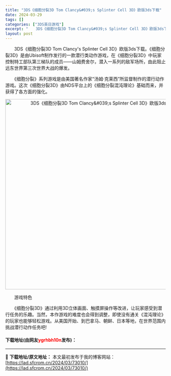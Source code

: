 ```yaml
---
title: "3DS《细胞分裂3D Tom Clancy&#039;s Splinter Cell 3D》欧版3ds下载"
date: 2024-03-29
tags: []
categories: ["3DS英日游戏"]
excerpt: "　　3DS《细胞分裂3D Tom Clancy&#039;s Splinter Cell 3D》欧版3ds下载。《细胞分裂3D》是由Ubisoft制作发行的一款潜行类动作游戏，在《细胞分裂3D》中玩家控制特工部队第三梯队的成员&mdash;&mdash;山姆费舍尔，潜入一系列的敌军场所，由此阻止远东世&hellip;"
layout: post
---
```


 <p>　　3DS《细胞分裂3D Tom Clancy&#39;s Splinter Cell 3D》欧版3ds下载。《细胞分裂3D》是由Ubisoft制作发行的一款潜行类动作游戏，在《细胞分裂3D》中玩家控制特工部队第三梯队的成员&mdash;&mdash;山姆费舍尔，潜入一系列的敌军场所，由此阻止远东世界第三次世界大战的爆发。</p> <p>　　《细胞分裂》系列游戏是由美国著名作家&ldquo;汤姆&middot;克莱西&rdquo;所监督制作的潜行动作游戏。这次《细胞分裂3D》由NDS平台上的《细胞分裂混沌理论》基础而来，并获得了各方面的强化。</p> <p align="center"><img align="" border="0" src="https://lad.sfcrom.cn/wp-content/uploads/2024/03/20240329_6606228743320.png" width="597" alt="3DS《细胞分裂3D Tom Clancy&amp;#039;s Splinter Cell 3D》欧版3ds下载" /></p> <p>　　游戏特色</p> <p>　　《细胞分裂3D》通过利用3D立体画面、触摸屏操作等改进，让玩家感受到潜行任务的乐趣。当然，本作游戏的难度也会得到调整，即使没有通关《混沌理论》的玩家也能够轻松游戏。从美国开始、到巴拿马、朝鲜、日本等地，在世界范围内挑战潜行动作任务吧!</p> <p><h4>下载地址(由网友<font color="red">ygrhbh10n</font>发布)：</h4></p> 

---
📖 **下载地址/原文地址：** 本文最初发布于我的博客网站：[https://lad.sfcrom.cn/2024/03/73010/](https://lad.sfcrom.cn/2024/03/73010/)
